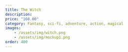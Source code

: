 ```yaml
---
title: The Witch
description:
price: "160.00"
category: Fantasy, sci-fi, adventure, action, magical
images: 
    - /assets/img/witch.png
    - /assets/img/mockup1.png
order: 400
---
```

